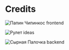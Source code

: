 # Credits

![Папин Чипинкос](https://github.com/Ja1z666) frontend

![Рулет](https://github.com/Teyllay) ideas

![Сырная Палочка](https://github.com/just-noname-bing) backend

